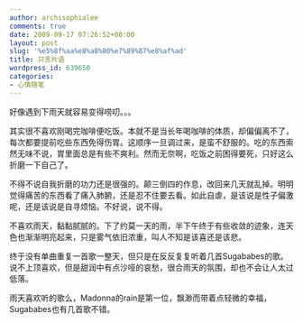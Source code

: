 ```yaml
---
author: archisophialee
comments: true
date: 2009-09-17 07:26:52+00:00
layout: post
slug: '%e5%8f%aa%e8%a8%80%e7%89%87%e8%af%ad'
title: 只言片语
wordpress_id: 639650
categories:
- 心情随笔
---
```


好像遇到下雨天就容易变得唠叨。。。

其实很不喜欢刚喝完咖啡便吃饭。本就不是当长年喝咖啡的体质，却偏偏离不了，每次都要提前吃些东西免得伤胃。这顺序一旦调过来，是蛮不舒服的。吃的东西索然无味不说，胃里面总是有些不爽利。然而无奈啊，吃饭之前困得要死，只好这么折磨一下自己了。

不得不说自我折磨的功力还是很强的。颠三倒四的作息，改回来几天就乱掉。明明觉得痛苦的东西看了痛入肺腑，还是忍不住要去看。如此自虐，是该说是性子偏激呢，还是该说是自寻烦恼。不好说，说不得。

不喜欢雨天，黏黏腻腻的。下了约莫一天的雨，半下午终于有些收敛的迹象，连天色也渐渐明亮起来，只是雾气依旧浓重，叫人不知是该喜还是该悲。

终于没有单曲重复一首歌一整天，但只是在反反复复听着几首Sugababes的歌。说不上顶喜欢，但是甜润中有点沙哑的哀愁，很合雨天的氛围，却也不会让人太过低落。

雨天喜欢听的歌么，Madonna的rain是第一位，飘渺而带着点轻微的幸福，Sugababes也有几首歌不错。
